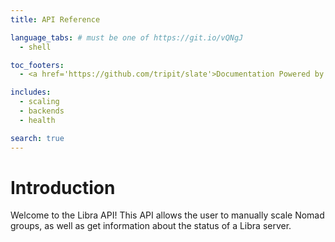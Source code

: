 ```yaml
---
title: API Reference

language_tabs: # must be one of https://git.io/vQNgJ
  - shell

toc_footers:
  - <a href='https://github.com/tripit/slate'>Documentation Powered by Slate</a>

includes:
  - scaling
  - backends
  - health

search: true
---
```


# Introduction

Welcome to the Libra API! This API allows the user to manually scale Nomad groups, as well as get information about the status of a Libra server.